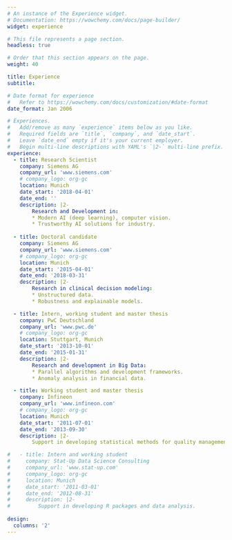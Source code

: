 ```yaml
---
# An instance of the Experience widget.
# Documentation: https://wowchemy.com/docs/page-builder/
widget: experience

# This file represents a page section.
headless: true

# Order that this section appears on the page.
weight: 40

title: Experience
subtitle:

# Date format for experience
#   Refer to https://wowchemy.com/docs/customization/#date-format
date_format: Jan 2006

# Experiences.
#   Add/remove as many `experience` items below as you like.
#   Required fields are `title`, `company`, and `date_start`.
#   Leave `date_end` empty if it's your current employer.
#   Begin multi-line descriptions with YAML's `|2-` multi-line prefix.
experience:
  - title: Research Scientist
    company: Siemens AG
    company_url: 'www.siemens.com'
    # company_logo: org-gc
    location: Munich
    date_start: '2018-04-01'
    date_end: ''
    description: |2-
        Research and Development in:
        * Modern AI (deep learning), computer vision.
        * Trustworthy AI solutions for industry.
        
  - title: Doctoral candidate
    company: Siemens AG
    company_url: 'www.siemens.com'
    # company_logo: org-gc
    location: Munich
    date_start: '2015-04-01'
    date_end: '2018-03-31'
    description: |2-
        Research in clinical decision modeling:
        * Unstructured data.  
        * Robustness and explainable models.

  - title: Intern, working student and master thesis
    company: PwC Deutschland
    company_url: 'www.pwc.de'
    # company_logo: org-gc
    location: Stuttgart, Munich
    date_start: '2013-10-01'
    date_end: '2015-01-31'
    description: |2-
        Research and development in Big Data:
        * Parallel algorithms and development frameworks.  
        * Anomaly analysis in financial data.

  - title: Working student and master thesis
    company: Infineon
    company_url: 'www.infineon.com'
    # company_logo: org-gc
    location: Munich
    date_start: '2011-07-01'
    date_end: '2013-09-30'
    description: |2-
        Support in developing statistical methods for quality management.

#   - title: Intern and working student 
#     company: Stat-Up Data Science Consulting
#     company_url: 'www.stat-up.com'
#     company_logo: org-gc
#     location: Munich
#     date_start: '2011-03-01'
#     date_end: '2012-08-31'
#     description: |2-
#         Support in developing R packages and data analysis.
        
design:
  columns: '2'
---
```

